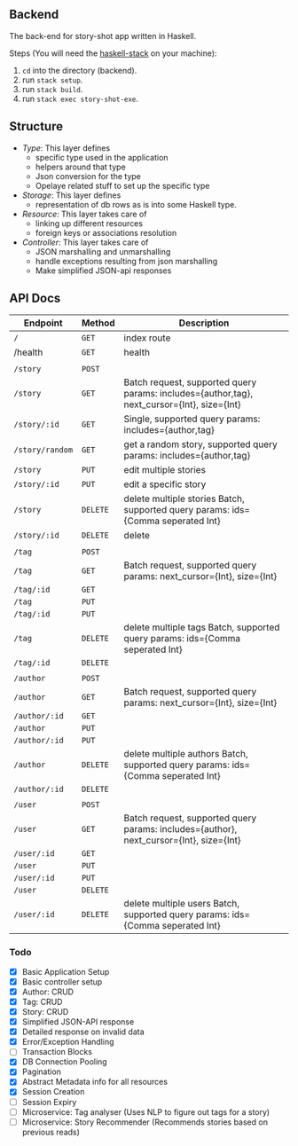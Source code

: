 Backend
--

The back-end for story-shot app written in Haskell.

Steps (You will need the [haskell-stack](https://docs.haskellstack.org/en/stable/README) on your
machine):
1. `cd` into the directory (backend).
2. run `stack setup`.
3. run `stack build`.
4. run `stack exec story-shot-exe`.


## Structure
- *Type*: This layer defines
  - specific type used in the application
  - helpers around that type
  - Json conversion for the type
  - Opelaye related stuff to set up the specific type
- *Storage*: This layer defines
  - representation of db rows as is into some Haskell type.
- *Resource*: This layer takes care of
  - linking up different resources
  - foreign keys or associations resolution
- *Controller*: This layer takes care of
  - JSON marshalling and unmarshalling
  - handle exceptions resulting from json marshalling
  - Make simplified JSON-api responses


## API Docs
| Endpoint | Method | Description |
|----------|--------|-------------|
| `/` | `GET` |  index route |
| /health | `GET`| health |
| | | |
| `/story`        | `POST`   |  |
| `/story`        | `GET`    | Batch request, supported query params: includes={author,tag}, next_cursor={Int}, size={Int} |
| `/story/:id`    | `GET`    | Single, supported query params: includes={author,tag} |
| `/story/random` | `GET`    | get a random story, supported query params: includes={author,tag}|
| `/story`        | `PUT`    | edit multiple stories |
| `/story/:id`    | `PUT`    | edit a specific story |
| `/story`        | `DELETE` | delete multiple stories Batch, supported query params: ids={Comma seperated Int} |
| `/story/:id`    | `DELETE` | delete |
| | | |
| `/tag`     | `POST`   | |
| `/tag`     | `GET`    | Batch request, supported query params: next_cursor={Int}, size={Int} |
| `/tag/:id` | `GET`    | |
| `/tag`     | `PUT`    | |
| `/tag/:id` | `PUT`    | |
| `/tag`     | `DELETE` | delete multiple tags Batch, supported query params: ids={Comma seperated Int} |
| `/tag/:id` | `DELETE` | |
| | | |
| `/author`     | `POST`   | |
| `/author`     | `GET`    | Batch request, supported query params: next_cursor={Int}, size={Int} |
| `/author/:id` | `GET`    | |
| `/author`     | `PUT`    | |
| `/author/:id` | `PUT`    | |
| `/author`     | `DELETE` |delete multiple authors Batch, supported query params: ids={Comma seperated Int} |
| `/author/:id` | `DELETE` | |
| | | |
| `/user`     | `POST`   | |
| `/user`     | `GET`    | Batch request, supported query params: includes={author}, next_cursor={Int}, size={Int} |
| `/user/:id` | `GET`    | |
| `/user`     | `PUT`    | |
| `/user/:id` | `PUT`    | |
| `/user`     | `DELETE` | |
| `/user/:id` | `DELETE` | delete multiple users Batch, supported query params: ids={Comma seperated Int} |


### Todo
- [x] Basic Application Setup
- [x] Basic controller setup
- [x] Author: CRUD
- [x] Tag: CRUD
- [x] Story: CRUD
- [x] Simplified JSON-API response
- [x] Detailed response on invalid data
- [x] Error/Exception Handling
- [ ] Transaction Blocks
- [x] DB Connection Pooling
- [x] Pagination
- [x] Abstract Metadata info for all resources
- [x] Session Creation
- [ ] Session Expiry
- [ ] Microservice: Tag analyser (Uses NLP to figure out tags for a story)
- [ ] Microservice: Story Recommender (Recommends stories based on previous reads)
